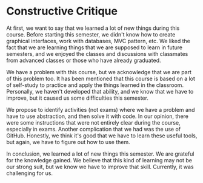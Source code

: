 # Constructive Critique


At first, we want to say that we learned a lot of new things during this course. Before starting this semester, we didn't know how to create graphical interfaces, work with databases, MVC pattern, etc. We liked the fact that we are learning things that we are supposed to learn in future semesters, and we enjoyed the classes and discussions with classmates from advanced classes or those who have already graduated.

We have a problem with this course, but we acknowledge that we are part of this problem too. It has been mentioned that this course is based on a lot of self-study to practice and apply the things learned in the classroom. Personally, we haven't developed that ability, and we know that we have to improve, but it caused us some difficulties this semester.

We propose to identify activities (not exams) where we have a problem and have to use abstraction, and then solve it with code. In our opinion, there were some instructions that were not entirely clear during the course, especially in exams. Another complication that we had was the use of GitHub. Honestly, we think it's good that we have to learn these useful tools, but again, we have to figure out how to use them.

In conclusion, we learned a lot of new things this semester. We are grateful for the knowledge gained. We believe that this kind of learning may not be our strong suit, but we know we have to improve that skill. Currently, it was challenging for us.
